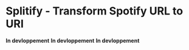 # Splitify - Transform Spotify URL to URI
**In devloppement**
**In devloppement**
**In devloppement**